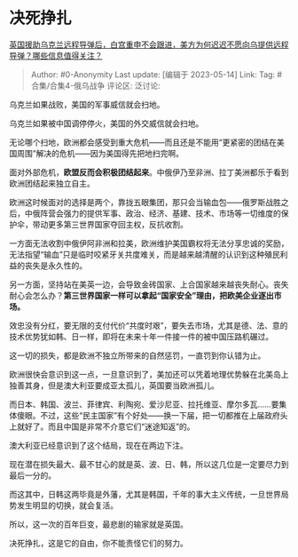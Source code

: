 # 决死挣扎
[英国援助乌克兰远程导弹后，白宫重申不会跟进，美方为何迟迟不愿向乌提供远程导弹？哪些信息值得关注？](https://www.zhihu.com/question/600766176/answer/3026792970)

> Author: #0-Anonymity
> Last update: [编辑于 2023-05-14]
> Link:
> Tag: #合集/合集4-俄乌战争 
> 评论区:
> 泛讨论:

乌克兰如果战败，美国的军事威信就会扫地。

乌克兰如果被中国调停停火，美国的外交威信就会扫地。

无论哪个扫地，欧洲都会感受到重大危机——而且还是不能用“更紧密的团结在美国周围”解决的危机——因为美国得先把地扫完啊。

面对外部危机，**欧盟反而会积极团结起来**。中俄伊乃至非洲、拉丁美洲都乐于看到欧洲团结起来独立自主。

欧洲这时候面对的选择是两个，靠拢五眼集团，那只会当输血包——俄罗斯战胜之后，中俄阵营会强力的提供军事、政治、经济、基建、技术、市场等一切维度的保护伞，带动更多第三世界国家夺回主权，反抗收割。

一方面无法收割中俄伊阿非洲和拉美，欧洲维护美国霸权将无法分享忠诚的奖励，无法指望“输血”只是临时咬紧牙关共度难关，而是越来越清醒的认识到这种殖民利益的丧失是永久性的。

另一方面，坚持站在美英一边，会导致金砖国家、上合国家越来越丧失耐心。丧失耐心会怎么办？**第三世界国家一样可以拿起“国家安全”理由，把欧美企业逐出市场。**

效忠没有分红，要无限的支付代价“共度时艰”，要失去市场，尤其是德、法、意的技术优势犹如韩、日一样，即将在未来十年一件接一件的被中国压路机碾过。

这一切的损失，都是欧洲不独立所带来的自然惩罚，一直罚到你认错为止。

欧洲很快会意识到这一点，一旦意识到了，美加还可以凭着地理优势躲在北美岛上独善其身，但是澳大利亚要成亚太孤儿，英国要当欧洲孤儿。

而日本、韩国、波兰、菲律宾、利陶宛、爱沙尼亚、拉托维亚、摩尔多瓦……要集体傻眼。不过，这些“民主国家”有个好处——换一下届，把一切都推在上届政府头上就好了。而且中国是非常不介意它们“迷途知返”的。

澳大利亚已经意识到了这个结局，现在在两边下注。

现在潜在损失最大、最不甘心的就是英、波、日、韩，所以这几位是一定要尽力到最后一分的。

而这其中，日韩这两毕竟是外藩，尤其是韩国，千年的事大主义传统，一旦世界局势发生明显的切换，就会复活。

所以，这一次的百年巨变，最悲剧的输家就是英国。

决死挣扎，这是它的自由，你不能责怪它们的努力。